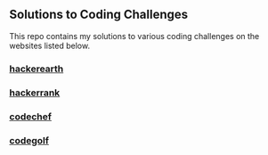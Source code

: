 ## Solutions to Coding Challenges

This repo contains my solutions to various coding challenges on the websites listed below.

### [hackerearth](https://hackerearth.com)

### [hackerrank](https://hackerrank.com)

### [codechef](https://www.codechef.com)

### [codegolf](https://codegolf.stackexchange.com)

